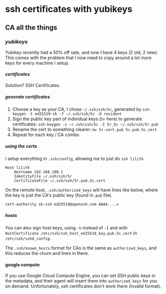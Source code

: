 # ssh certificates with yubikeys

## CA all the things

### _yubikeys_

Yubikey recently had a 50% off sale,
and now I have 4 keys (2 old, 2 new).
This comes with the problem that I now need to copy around a lot more keys
for every machine I setup.

#### _certificates_

Solution? SSH Certificates.

##### generate certificates

1. Choose a key as your CA, I chose `~/.ssh/ssh/5c`,
   generated by `ssh-keygen -t ed25519-sk -f ~/.ssh/ssh/5c -O resident`
2. Sign the public key part of individual keys (`5r` here) to generate certificates:
   `ssh-keygen -s ~/.ssh/ssh/5c -I 5r_5c ~/.ssh/ssh/5r.pub`
3. Rename the cert to something clearer: `mv 5r-cert.pub 5c.pub.5c.cert`
4. Repeat for each key / CA combo

##### using the certs

I setup everything in `.ssh/config`, allowing me to just do `ssh lilith`

```
Host lilith
    Hostname 192.168.100.1
    IdentityFile ~/.ssh/ssh/5r
    CertificateFile ~/.ssh/ssh/5r.pub.5c.cert
```

On the remote host, `.ssh/authorized_keys` will have lines like below,
where the key is just the CA's public key (found in`.pub` file).

```
cert-authority sk-ssh-ed25519@openssh.com AAAA....=
```

##### hosts

You can also sign host keys, using `-h` instead of `-I`
and with `HostCertificate /etc/ssh/ssh_host_ed25519_key.pub.5c.cert`
in `/etc/ssh/sshd_config`.

The `.ssh/known_hosts` format for CAs is the same as `authorized_keys`,
and this reduces the churn and lines in there.

#### google compute

If you use Google Cloud Compute Engine,
you can set SSH public keys in the metadata,
and their agent will insert them into `authorized_keys` for you on demand.
Unfortunately, ssh certificates don't work there (invalid format).
